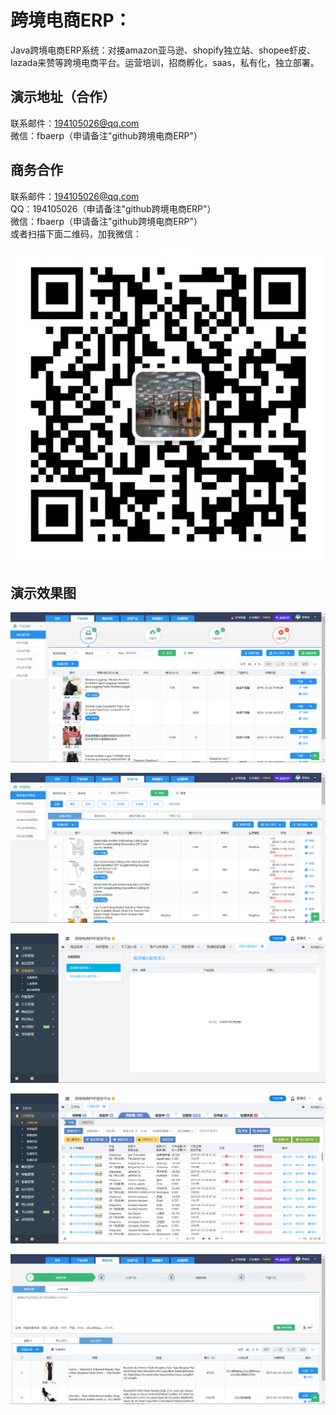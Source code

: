 # 跨境电商ERP：
Java跨境电商ERP系统：对接amazon亚马逊、shopify独立站、shopee虾皮、lazada来赞等跨境电商平台。运营培训，招商孵化，saas，私有化，独立部署。<br/>

## 演示地址（合作）
联系邮件：194105026@qq.com<br/>
微信：fbaerp（申请备注"github跨境电商ERP"）<br/>

## 商务合作
联系邮件：194105026@qq.com<br/>
QQ：194105026（申请备注"github跨境电商ERP"）<br/>
微信：fbaerp（申请备注"github跨境电商ERP"）<br/>
或者扫描下面二维码，加我微信：

<img src="shop/wx.png" />

## 演示效果图

![](shop/amazon-edit.png)

![](shop/amazon-publish.png)

![](shop/shopee-edit.png)

![](shop/order-list.png)

![](shop/order.png)
